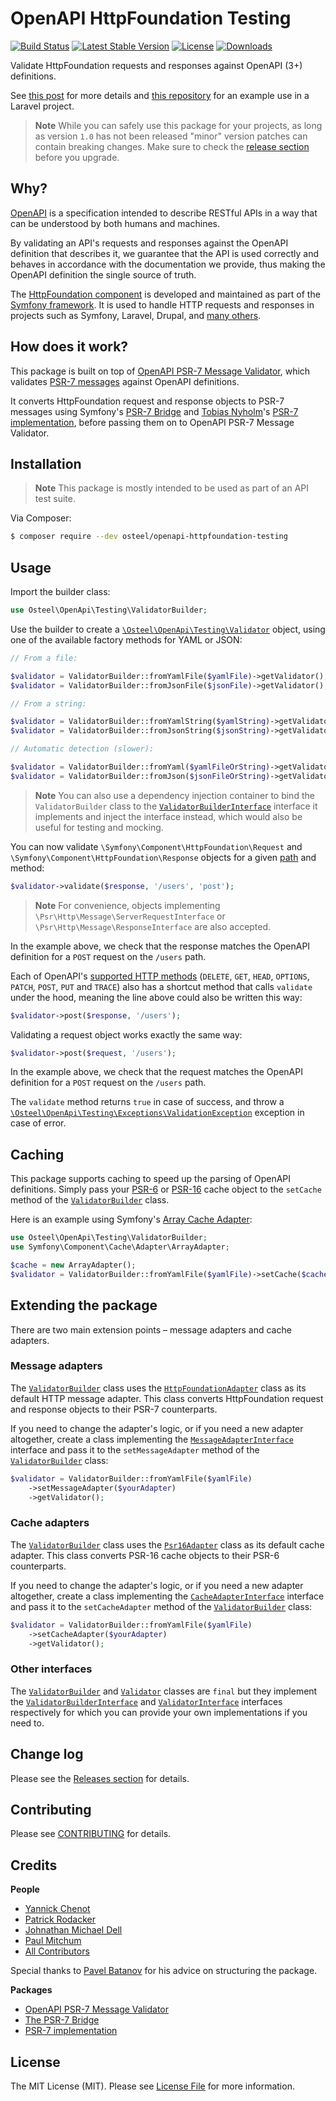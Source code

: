 # OpenAPI HttpFoundation Testing

[![Build Status](https://github.com/osteel/php-cli-demo/workflows/CI/badge.svg)](https://github.com/osteel/php-cli-demo/actions)
[![Latest Stable Version](https://poser.pugx.org/osteel/openapi-httpfoundation-testing/v)](//packagist.org/packages/osteel/openapi-httpfoundation-testing)
[![License](https://poser.pugx.org/osteel/openapi-httpfoundation-testing/license)](//packagist.org/packages/osteel/openapi-httpfoundation-testing)
[![Downloads](http://poser.pugx.org/osteel/openapi-httpfoundation-testing/downloads)](//packagist.org/packages/osteel/openapi-httpfoundation-testing)

Validate HttpFoundation requests and responses against OpenAPI (3+) definitions.

See [this post](https://tech.osteel.me/posts/openapi-backed-api-testing-in-php-projects-a-laravel-example "OpenAPI-backed API testing in PHP projects – a Laravel example") for more details and [this repository](https://github.com/osteel/openapi-httpfoundation-testing-laravel-example) for an example use in a Laravel project.

> **Note**
> While you can safely use this package for your projects, as long as version `1.0` has not been released "minor" version patches can contain breaking changes. Make sure to check the [release section](../../releases) before you upgrade.

## Why?

[OpenAPI](https://swagger.io/specification/) is a specification intended to describe RESTful APIs in a way that can be understood by both humans and machines.

By validating an API's requests and responses against the OpenAPI definition that describes it, we guarantee that the API is used correctly and behaves in accordance with the documentation we provide, thus making the OpenAPI definition the single source of truth.

The [HttpFoundation component](https://symfony.com/doc/current/components/http_foundation.html) is developed and maintained as part of the [Symfony framework](https://symfony.com/). It is used to handle HTTP requests and responses in projects such as Symfony, Laravel, Drupal, and [many others](https://symfony.com/components/HttpFoundation).

## How does it work?

This package is built on top of [OpenAPI PSR-7 Message Validator](https://github.com/thephpleague/openapi-psr7-validator), which validates [PSR-7 messages](https://www.php-fig.org/psr/psr-7/) against OpenAPI definitions.

It converts HttpFoundation request and response objects to PSR-7 messages using Symfony's [PSR-7 Bridge](https://symfony.com/doc/current/components/psr7.html) and [Tobias Nyholm](https://github.com/Nyholm)'s [PSR-7 implementation](https://github.com/Nyholm/psr7), before passing them on to OpenAPI PSR-7 Message Validator.

## Installation

> **Note**
> This package is mostly intended to be used as part of an API test suite.

Via Composer:

```bash
$ composer require --dev osteel/openapi-httpfoundation-testing
```

## Usage

Import the builder class:

```php
use Osteel\OpenApi\Testing\ValidatorBuilder;
```

Use the builder to create a [`\Osteel\OpenApi\Testing\Validator`](/src/Validator.php) object, using one of the available factory methods for YAML or JSON:

```php
// From a file:

$validator = ValidatorBuilder::fromYamlFile($yamlFile)->getValidator();
$validator = ValidatorBuilder::fromJsonFile($jsonFile)->getValidator();

// From a string:

$validator = ValidatorBuilder::fromYamlString($yamlString)->getValidator();
$validator = ValidatorBuilder::fromJsonString($jsonString)->getValidator();

// Automatic detection (slower):

$validator = ValidatorBuilder::fromYaml($yamlFileOrString)->getValidator();
$validator = ValidatorBuilder::fromJson($jsonFileOrString)->getValidator();
```

> **Note**
> You can also use a dependency injection container to bind the `ValidatorBuilder` class to the [`ValidatorBuilderInterface`](/src/ValidatorBuilderInterface.php) interface it implements and inject the interface instead, which would also be useful for testing and mocking.

You can now validate `\Symfony\Component\HttpFoundation\Request` and `\Symfony\Component\HttpFoundation\Response` objects for a given [path](https://swagger.io/specification/#paths-object) and method:

```php
$validator->validate($response, '/users', 'post');
```

> **Note**
> For convenience, objects implementing `\Psr\Http\Message\ServerRequestInterface` or `\Psr\Http\Message\ResponseInterface` are also accepted.

In the example above, we check that the response matches the OpenAPI definition for a `POST` request on the `/users` path.

Each of OpenAPI's [supported HTTP methods](https://swagger.io/docs/specification/paths-and-operations/ "Paths and Operations") (`DELETE`, `GET`, `HEAD`, `OPTIONS`, `PATCH`, `POST`, `PUT` and `TRACE`) also has a shortcut method that calls `validate` under the hood, meaning the line above could also be written this way:

```php
$validator->post($response, '/users');
```

Validating a request object works exactly the same way:

```php
$validator->post($request, '/users');
```

In the example above, we check that the request matches the OpenAPI definition for a `POST` request on the `/users` path.

The `validate` method returns `true` in case of success, and throw a [`\Osteel\OpenApi\Testing\Exceptions\ValidationException`](/src/Exceptions/ValidationException.php) exception in case of error.

## Caching

This package supports caching to speed up the parsing of OpenAPI definitions. Simply pass your [PSR-6](https://www.php-fig.org/psr/psr-6/) or [PSR-16](https://www.php-fig.org/psr/psr-16/) cache object to the `setCache` method of the [`ValidatorBuilder`](/src/ValidatorBuilder.php) class.

Here is an example using Symfony's [Array Cache Adapter](https://symfony.com/doc/current/components/cache/adapters/array_cache_adapter.html "Array Cache Adapter"):

```php
use Osteel\OpenApi\Testing\ValidatorBuilder;
use Symfony\Component\Cache\Adapter\ArrayAdapter;

$cache = new ArrayAdapter();
$validator = ValidatorBuilder::fromYamlFile($yamlFile)->setCache($cache)->getValidator();
```

## Extending the package

There are two main extension points – message adapters and cache adapters.

### Message adapters

The [`ValidatorBuilder`](/src/ValidatorBuilder.php) class uses the [`HttpFoundationAdapter`](/src/Adapters/HttpFoundationAdapter.php) class as its default HTTP message adapter. This class converts HttpFoundation request and response objects to their PSR-7 counterparts.

If you need to change the adapter's logic, or if you need a new adapter altogether, create a class implementing the [`MessageAdapterInterface`](/src/Adapters/MessageAdapterInterface.php) interface and pass it to the `setMessageAdapter` method of the [`ValidatorBuilder`](/src/ValidatorBuilder.php) class:

```php
$validator = ValidatorBuilder::fromYamlFile($yamlFile)
    ->setMessageAdapter($yourAdapter)
    ->getValidator();
```

### Cache adapters

The [`ValidatorBuilder`](/src/ValidatorBuilder.php) class uses the [`Psr16Adapter`](/src/Cache/Psr16Adapter.php) class as its default cache adapter. This class converts PSR-16 cache objects to their PSR-6 counterparts.

If you need to change the adapter's logic, or if you need a new adapter altogether, create a class implementing the [`CacheAdapterInterface`](/src/Cache/CacheAdapterInterface.php) interface and pass it to the `setCacheAdapter` method of the [`ValidatorBuilder`](/src/ValidatorBuilder.php) class:

```php
$validator = ValidatorBuilder::fromYamlFile($yamlFile)
    ->setCacheAdapter($yourAdapter)
    ->getValidator();
```

### Other interfaces

The [`ValidatorBuilder`](/src/ValidatorBuilder.php) and [`Validator`](/src/Validator.php) classes are `final` but they implement the [`ValidatorBuilderInterface`](/src/ValidatorBuilderInterface.php) and [`ValidatorInterface`](/src/ValidatorInterface.php) interfaces respectively for which you can provide your own implementations if you need to.

## Change log

Please see the [Releases section](../../releases) for details.

## Contributing

Please see [CONTRIBUTING](/.github/CONTRIBUTING.md) for details.

## Credits

**People**

- [Yannick Chenot](https://github.com/osteel)
- [Patrick Rodacker](https://github.com/lordrhodos)
- [Johnathan Michael Dell](https://github.com/johnathanmdell)
- [Paul Mitchum](https://github.com/paul-m)
- [All Contributors](../../contributors)

Special thanks to [Pavel Batanov](https://github.com/scaytrase) for his advice on structuring the package.

**Packages**

- [OpenAPI PSR-7 Message Validator](https://github.com/thephpleague/openapi-psr7-validator)
- [The PSR-7 Bridge](https://symfony.com/doc/current/components/psr7.html)
- [PSR-7 implementation](https://github.com/Nyholm/psr7)

## License

The MIT License (MIT). Please see [License File](LICENSE.md) for more information.
